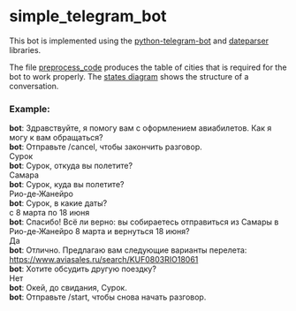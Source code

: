 # simple_telegram_bot

This bot is implemented using the [python-telegram-bot](https://github.com/python-telegram-bot/python-telegram-bot) and [dateparser](https://pypi.org/project/dateparser/) libraries.

The file [preprocess_code](https://github.com/kor-al/simple_telegram_bot/blob/master/preprocess_code.py) produces the table of cities that is required for the bot to work properly.  The [states diagram](https://github.com/kor-al/simple_telegram_bot/blob/master/states.jpg) shows the structure of a conversation.

### Example:

**bot**: Здравствуйте, я помогу вам с оформлением авиабилетов. Как я могу к вам обращаться? <br />
**bot**: Отправьте /cancel, чтобы закончить разговор. <br />
Сурок <br />
**bot**: Сурок, откуда вы полетите?<br />
Самара<br />
**bot**: Сурок, куда вы полетите?<br />
Рио-де-Жанейро<br />
**bot**: Сурок, в какие даты?<br />
с 8 марта по 18 июня<br />
**bot**: Спасибо! Всё ли верно: вы собираетесь отправиться из Самары в Рио-де-Жанейро 8 марта и вернуться 18 июня?<br />
Да <br />
**bot**: Отлично. Предлагаю вам следующие варианты перелета: https://www.aviasales.ru/search/KUF0803RIO18061<br />
**bot**: Хотите обсудить другую поездку?<br />
Нет <br />
**bot**: Окей, до свидания, Сурок.<br />
**bot**: Отправьте /start, чтобы снова начать разговор.<br />


